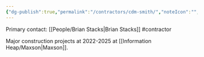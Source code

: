 ```yaml
---
{"dg-publish":true,"permalink":"/contractors/cdm-smith/","noteIcon":"","created":"2025-07-07T14:23:44.157-05:00"}
---
```


Primary contact: [[People/Brian Stacks\|Brian Stacks]]
#contractor

Major construction projects at 2022-2025 at [[Information Heap/Maxson\|Maxson]].